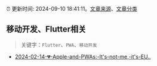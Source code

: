:alarm_clock: 更新时间: 2024-09-10 18:41:11。[文章来源](/README.md)、[文章分类](/TAGS.md)

## 移动开发、Flutter相关


> 关键字：`Flutter`、`PWA`、`移动开发`



- [2024-02-14-💔-Apple-and-PWAs:-It's-not-me,-it's-EU..](https://frontendfoc.us/issues/630) 
